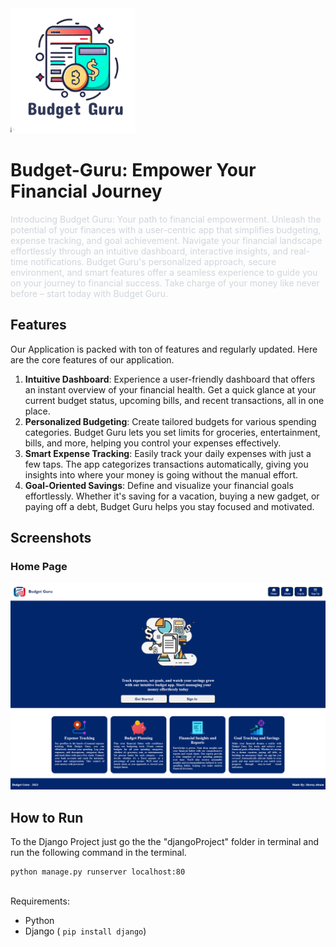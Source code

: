 <img src="/Site Images/Logo.png" alt="Budget Guru Logo" width="200">

# Budget-Guru: Empower Your Financial Journey

<span class="colour" style="color:rgb(209, 213, 219)">Introducing Budget Guru: Your path to financial empowerment. Unleash the potential of your finances with a user-centric app that simplifies budgeting, expense tracking, and goal achievement. Navigate your financial landscape effortlessly through an intuitive dashboard, interactive insights, and real-time notifications. Budget Guru's personalized approach, secure environment, and smart features offer a seamless experience to guide you on your journey to financial success. Take charge of your money like never before – start today with Budget Guru.</span>

## Features

Our Application is packed with ton of features and regularly updated. Here are the core features of our application.

1. **Intuitive Dashboard**:
Experience a user-friendly dashboard that offers an instant overview of your financial health. Get a quick glance at your current budget status, upcoming bills, and recent transactions, all in one place.
2. **Personalized Budgeting**:
Create tailored budgets for various spending categories. Budget Guru lets you set limits for groceries, entertainment, bills, and more, helping you control your expenses effectively.
3. **Smart Expense Tracking**:
Easily track your daily expenses with just a few taps. The app categorizes transactions automatically, giving you insights into where your money is going without the manual effort.
4. **Goal-Oriented Savings**:
Define and visualize your financial goals effortlessly. Whether it's saving for a vacation, buying a new gadget, or paying off a debt, Budget Guru helps you stay focused and motivated.

## Screenshots

### Home Page
<img src="/Site Images/HomePage.png" alt="Budget Guru Home Page">

## How to Run

To the Django Project just go the the "djangoProject" folder in terminal and run the following command in the terminal.
<br>
```
python manage.py runserver localhost:80
```
<br>
Requirements:

* Python
* Django ( `pip install django`)